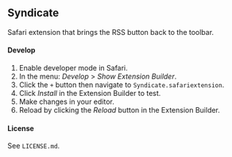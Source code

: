 ## Syndicate

Safari extension that brings the RSS button back to the toolbar.

#### Develop
1. Enable developer mode in Safari.
2. In the menu: *Develop* > *Show Extension Builder*.
3. Click the `+` button then navigate to `Syndicate.safariextension`.
4. Click *Install* in the Extension Builder to test.
5. Make changes in your editor.
6. Reload by clicking the *Reload* button in the Extension Builder.

#### License
See `LICENSE.md`.
